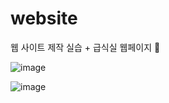 # website
웹 사이트 제작 실습 + 급식실 웹페이지 🍴


![image](https://user-images.githubusercontent.com/87300199/190052058-85fd5b6f-99ff-40b9-872a-71767c4310ea.png)

![image](https://user-images.githubusercontent.com/87300199/190052076-0d8e7f2c-dd68-4cd4-ae09-4d8fb792c0c3.png)
